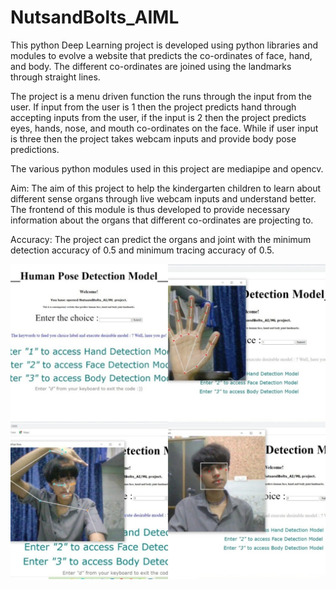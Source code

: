 # NutsandBolts_AIML


This python Deep Learning project is developed using python libraries and modules to evolve a website that predicts the co-ordinates of face, hand, and body. The different co-ordinates are joined using the landmarks through straight lines. 

The project is a menu driven function the runs through the input from the user. If input from the user is 1 then the project predicts hand through accepting inputs from the user, if the input is 2 then the project predicts eyes, hands, nose, and mouth co-ordinates on the face. While if user input is three then the project takes webcam inputs and provide body pose predictions. 

The various python modules used in this project are mediapipe and opencv.

Aim: The aim of this project to help the kindergarten children to learn about different sense organs through live webcam inputs and understand better.
The frontend of this module is thus developed to provide necessary information about the organs that different co-ordinates are projecting to.

Accuracy: The project can predict the organs and joint with the minimum detection accuracy of 0.5 and minimum tracing accuracy of 0.5.

![](image005.jpg)
